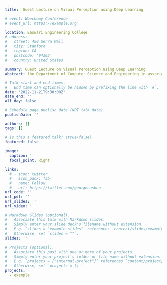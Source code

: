 ```yaml
---
title:  Guest Lecture on Visual Perception using Deep Learning

# event: Wowchemy Conference
# event_url: https://example.org

location: Easwari Engineering College
# address:
#   street: 450 Serra Mall
#   city: Stanford
#   region: CA
#   postcode: '94305'
#   country: United States

summary: Guest Lecture on Visual Perception using Deep Learning
abstract: lhe Department of Computer Science and Engineering in association with EEC-Alumni Students Chapter and CSI Chennai organized a Guest Lecture on Visual Perception with Deep Learning for the IV year (CSE students on 21.11.2022 through physical mode between 9:30 am and 1 1 .00 am. The presentation was about visual perceptual learning, acquisition of a real world representation, deep neural networks (DNNs) for visual perception. During this session, students learnt the practical approaches on the implementation of visual perceptions with Deep Learning. 

# Talk start and end times.
#   End time can optionally be hidden by prefixing the line with `#`.
date: '2022-11-21T9:30:00Z'
date_end: ''
all_day: false

# Schedule page publish date (NOT talk date).
publishDate: ''

authors: []
tags: []

# Is this a featured talk? (true/false)
featured: false

image:
  caption: ''
  focal_point: Right

links:
  # - icon: twitter
  #   icon_pack: fab
  #   name: Follow
  #   url: https://twitter.com/georgecushen
url_code: ''
url_pdf: ''
url_slides: ''
url_video: ''

# Markdown Slides (optional).
#   Associate this talk with Markdown slides.
#   Simply enter your slide deck's filename without extension.
#   E.g. `slides = "example-slides"` references `content/slides/example-slides.md`.
#   Otherwise, set `slides = ""`.
slides: ''

# Projects (optional).
#   Associate this post with one or more of your projects.
#   Simply enter your project's folder or file name without extension.
#   E.g. `projects = ["internal-project"]` references `content/project/deep-learning/index.md`.
#   Otherwise, set `projects = []`.
projects:
  - example
---
```


<!-- {{% callout note %}}
Click on the **Slides** button above to view the built-in slides feature.
{{% /callout %}}

Slides can be added in a few ways:

- **Create** slides using Wowchemy's [_Slides_](https://wowchemy.com/docs/managing-content/#create-slides) feature and link using `slides` parameter in the front matter of the talk file
- **Upload** an existing slide deck to `static/` and link using `url_slides` parameter in the front matter of the talk file
- **Embed** your slides (e.g. Google Slides) or presentation video on this page using [shortcodes](https://wowchemy.com/docs/writing-markdown-latex/).

Further event details, including [page elements](https://wowchemy.com/docs/writing-markdown-latex/) such as image galleries, can be added to the body of this page. -->

